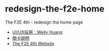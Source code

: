 # redesign-the-f2e-home
The F2E 4th - redesign the home page

- [UI/UX採用：Weily Huang](https://www.figma.com/file/wzATDupkAO6HklzhFoAXuK/REDESIGN-F2E?node-id=0%3A1)
- [關卡說明](https://2022.thef2e.com/news/week1)
- [The F2E 4th Website](https://2022.thef2e.com/)
